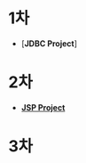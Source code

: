 # 1차
- [**JDBC Project**]
# 2차
- [**JSP Project**](https://github.com/makemegrowup/ezen/tree/main/jspPrj)
# 3차
